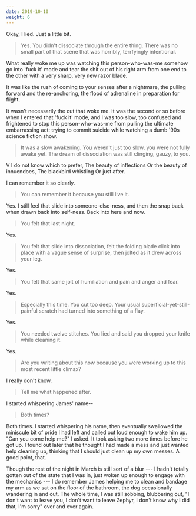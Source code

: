 ```yaml
---
date: 2019-10-10
weight: 6
---
```


Okay, I lied. Just a little bit.

> Yes. You didn't dissociate through the entire thing. There was no small part of that scene that was horribly, terrfyingly intentional.

What really woke me up was watching this person-who-was-me somehow go into 'fuck it' mode and tear the shit out of his right arm from one end to the other with a very sharp, very new razor blade.

It was like the rush of coming to your senses after a nightmare, the pulling forward and the re-anchoring, the flood of adrenaline in preparation for flight.

It wasn't necessarily the cut that woke me. It was the second or so before when I entered that 'fuck it' mode, and I was too slow, too confused and frightened to stop this person-who-was-me from pulling the ultimate embarrassing act: trying to commit suicide while watching a dumb '90s science fiction show.

> It was a slow awakening. You weren't just too slow, you were not fully awake yet. The dream of dissociation was still clinging, gauzy, to you.

<div class="verse">V
I do not know which to prefer,
The beauty of inflections
Or the beauty of innuendoes,
The blackbird whistling
Or just after.</div>

I can remember it so clearly.

> You can remember it because you still live it.

Yes. I still feel that slide into someone-else-ness, and then the snap back when drawn back into self-ness. Back into here and now.

> You felt that last night.

Yes.

> You felt that slide into dissociation, felt the folding blade click into place with a vague sense of surprise, then jolted as it drew across your leg.

Yes.

> You felt that same jolt of humiliation and pain and anger and fear.

Yes.

> Especially this time. You cut too deep. Your usual superficial-yet-still-painful scratch had turned into something of a flay.

Yes.

> You needed twelve stitches. You lied and said you dropped your knife while cleaning it.

Yes.

> Are you writing about this now because you were working up to this most recent little climax?

I really don't know.

> Tell me what happened after.

I started whispering James' name--

> Both times?

Both times. I started whispering his name, then eventually swallowed the miniscule bit of pride I had left and called out loud enough to wake him up. "Can you come help me?" I asked. It took asking two more times before he got up. I found out later that he thought I had made a mess and just wanted help cleaning up, thinking that I should just clean up my own messes. A good point, that.

Though the rest of the night in March is still sort of a blur --- I hadn't totally gotten out of the state that I was in, just woken up enough to engage with the mechanics --- I do remember James helping me to clean and bandage my arm as we sat on the floor of the bathroom, the dog occasionally wandering in and out. The whole time, I was still sobbing, blubbering out, "I don't want to leave you, I don't want to leave Zephyr, I don't know why I did that, I'm sorry" over and over again.
